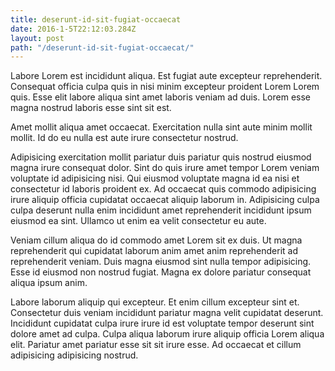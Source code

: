 ```yaml
---
title: deserunt-id-sit-fugiat-occaecat
date: 2016-1-5T22:12:03.284Z
layout: post
path: "/deserunt-id-sit-fugiat-occaecat/"
---
```


Labore Lorem est incididunt aliqua. Est fugiat aute excepteur reprehenderit. Consequat officia culpa quis in nisi minim excepteur proident Lorem Lorem quis. Esse elit labore aliqua sint amet laboris veniam ad duis. Lorem esse magna nostrud laboris esse sint sit est.

Amet mollit aliqua amet occaecat. Exercitation nulla sint aute minim mollit mollit. Id do eu nulla est aute irure consectetur nostrud.

Adipisicing exercitation mollit pariatur duis pariatur quis nostrud eiusmod magna irure consequat dolor. Sint do quis irure amet tempor Lorem veniam voluptate id adipisicing nisi. Qui eiusmod voluptate magna id ea nisi et consectetur id laboris proident ex. Ad occaecat quis commodo adipisicing irure aliquip officia cupidatat occaecat aliquip laborum in. Adipisicing culpa culpa deserunt nulla enim incididunt amet reprehenderit incididunt ipsum eiusmod ea sint. Ullamco ut enim ea velit consectetur eu aute.

Veniam cillum aliqua do id commodo amet Lorem sit ex duis. Ut magna reprehenderit qui cupidatat laborum anim amet anim reprehenderit ad reprehenderit veniam. Duis magna eiusmod sint nulla tempor adipisicing. Esse id eiusmod non nostrud fugiat. Magna ex dolore pariatur consequat aliqua ipsum anim.

Labore laborum aliquip qui excepteur. Et enim cillum excepteur sint et. Consectetur duis veniam incididunt pariatur magna velit cupidatat deserunt. Incididunt cupidatat culpa irure irure id est voluptate tempor deserunt sint dolore amet ad culpa. Culpa aliqua laborum irure aliquip officia Lorem aliqua elit. Pariatur amet pariatur esse sit sit irure esse. Ad occaecat et cillum adipisicing adipisicing nostrud.